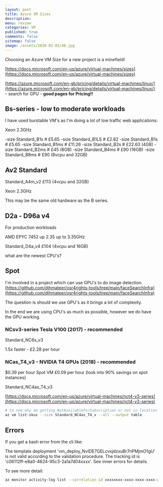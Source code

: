 ```yaml
---
layout: post
title: Azure VM Sizes
description: 
menu: review
categories: VM 
published: true 
comments: false     
sitemap: false
image: /assets/2020-02-03/40.jpg
---
```



<!-- [![Bitcoin logo](/assets/2021-02-19/bitcoin.svg "Bitcoin"){:width="500px"}](/assets/2021-02-19/bitcoin.svg) -->

Choosing an Azure VM Size for a new project is a minefield!

[https://docs.microsoft.com/en-us/azure/virtual-machines/sizes](https://docs.microsoft.com/en-us/azure/virtual-machines/sizes)

[https://azure.microsoft.com/en-gb/pricing/details/virtual-machines/linux/](https://azure.microsoft.com/en-gb/pricing/details/virtual-machines/linux/) - search for GPU  - **good pages for Pricing!!**

## Bs-series - low to moderate workloads
I have used burstable VM's as I'm doing a lot of low traffic web applications:

Xeon 2.3GHz

-size Standard_B1s # £5.65
-size Standard_B1LS  # £2.82
-size Standard_B1s # £5.65
-size Standard_B1ms # £11.26
-size Standard_B2s # £22.63 (4GB)
-size Standard_B2ms # £45 (8GB)
-size Standard_B4ms # £90 (16GB)
-size Standard_B8ms # £90 (8vcpu and 32GB)


## Av2 Standard
Standard_A4m_v2 £113 (4vcpu and 32GB)

Xeon 2.3GHz

This may be the same old hardware as the B series.


## D2a - D96a v4

For production workloads

AMD EPYC 7452 up 2.35 up to 3.35GHz

Standard_D4a_v4 £104 (4vcpu and 16GB)

what are the newest CPU's?

## Spot






I'm involved in a project which can use GPU's to do image detection. [https://github.com/djhmateer/osr4rights-tools/tree/main/faceSearchInfra](https://github.com/djhmateer/osr4rights-tools/tree/main/faceSearchInfra)

The question is should we use GPU's as it brings a lot of complexity.

In the end we are using CPU's as much as possible, however we do have the GPU working.



### NCsv3-series Tesla V100 (2017) - recommended

Standard_NC6s_v3

1.5x faster - £2.28 per hour

### NCas_T4_v3 - NVIDIA T4 GPUs (2018) - recommended

$0.39 per hour
Spot VM £0.09 per hour (look into 90% savings on spot instances)

Standard_NC4as_T4_v3

[https://docs.microsoft.com/en-us/azure/virtual-machines/nct4-v3-series](https://docs.microsoft.com/en-us/azure/virtual-machines/nct4-v3-series)

```bash
# to see why am getting NotAvailableForSubscription or not in location
az vm list-skus --size Standard_NC4as_T4_v --all --output table
```
## Errors

If you get a bash error from the cli like:

The template deployment 'vm_deploy_NvIDE7GELcvxjdzxuBr7nPMjmO1gU' is not valid according to the validation procedure. The tracking id is 'c06112ff-e8a0-4624-95c3-2a1a7d04xxxx'. See inner errors for details.

To see more detail:

```bash
az monitor activity-log list --correlation-id xxxxxxxx-xxxx-xxxx-xxxx-xxxxxxxxxxxx
```





